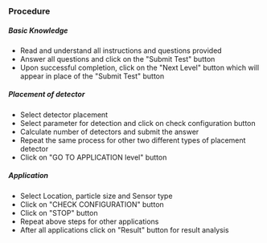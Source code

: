 ### Procedure

##### Basic Knowledge  
- Read and understand all instructions and questions provided
- Answer all questions and click on the "Submit Test" button
- Upon successful completion, click on the "Next Level" button which will appear in place of the "Submit Test" button

##### Placement of detector
- Select detector placement
- Select parameter for detection and click on check configuration button
- Calculate number of detectors and submit the answer
- Repeat the same process for other two different types of placement detector
- Click on "GO TO APPLICATION level" button

##### Application 
- Select Location, particle size and Sensor type
- Click on "CHECK CONFIGURATION" button
- Click on "STOP" button
- Repeat above steps for other applications	
- After all applications click on "Result" button for result analysis